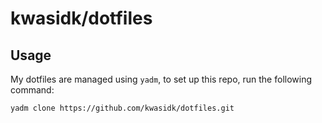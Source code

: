 # kwasidk/dotfiles

## Usage

My dotfiles are managed using `yadm`, to set up this repo, run the following command:

```bash
yadm clone https://github.com/kwasidk/dotfiles.git
```
